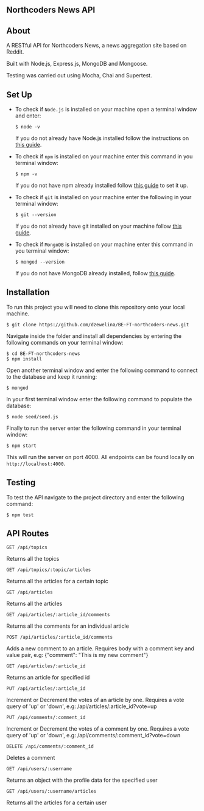 ## Northcoders News API

## About
A RESTful API for Northcoders News, a news aggregation site based on Reddit. 

Built with Node.js, Express.js, MongoDB and Mongoose.

Testing was carried out using Mocha, Chai and Supertest.

## Set Up
- To check if ```Node.js``` is installed on your machine open a terminal window and enter:
  ```
  $ node -v
  ```
  If you do not already have Node.js installed follow the instructions on [this guide](https://nodejs.org/en/download/package-manager/).

- To check if ```npm``` is installed on your machine enter this command in you terminal window: 
  ```
  $ npm -v
  ```
  If you do not have npm already installed follow [this guide](https://www.npmjs.com/get-npm) to set it up.

- To check if ```git``` is installed on your machine enter the following in your terminal window: 
  ```
  $ git --version
  ```
  If you do not already have git installed on your machine follow [this guide](https://git-scm.com/).

- To check if ```MongoDB``` is installed on your machine enter this command in you terminal window:
  ```
  $ mongod --version
  ```
  If you do not have MongoDB already installed, follow [this guide](https://docs.mongodb.com/manual/installation/).

## Installation

To run this project you will need to clone this repository onto your local machine.
  ```
  $ git clone https://github.com/dzewelina/BE-FT-northcoders-news.git
  ```
Navigate inside the folder and install all dependencies by entering the following commands on your terminal window:
  ```
  $ cd BE-FT-northcoders-news
  $ npm install
  ```
Open another terminal window and enter the following command to connect to the database and keep it running: 
  ```
  $ mongod
  ```
In your first terminal window enter the following command to populate the database: 
  ```
  $ node seed/seed.js
  ```
Finally to run the server enter the following command in your terminal window: 
  ```
  $ npm start
  ```
This will run the server on port 4000. All endpoints can be found locally on ```http://localhost:4000```.

## Testing

To test the API navigate to the project directory and enter the following command:
  ```
  $ npm test
  ```

## API Routes
```
GET /api/topics
```
Returns all the topics

```
GET /api/topics/:topic/articles
```
Returns all the articles for a certain topic

```
GET /api/articles
```
Returns all the articles

```
GET /api/articles/:article_id/comments
```
Returns all the comments for an individual article

```
POST /api/articles/:article_id/comments
```
Adds a new comment to an article. Requires body with a comment key and value pair, e.g: {"comment": "This is my new comment"}

```
GET /api/articles/:article_id
```
Returns an article for specified id

```
PUT /api/articles/:article_id
```
Increment or Decrement the votes of an article by one. Requires a vote query of 'up' or 'down', e.g: /api/articles/:article_id?vote=up

```
PUT /api/comments/:comment_id
```
Increment or Decrement the votes of a comment by one. Requires a vote query of 'up' or 'down', e.g: /api/comments/:comment_id?vote=down

```
DELETE /api/comments/:comment_id
```
Deletes a comment

```
GET /api/users/:username
```
Returns an object with the profile data for the specified user

```
GET /api/users/:username/articles
```
Returns all the articles for a certain user